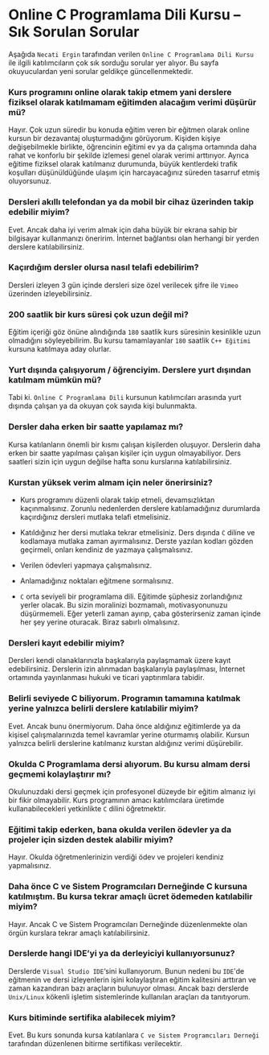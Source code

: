 # Online C Programlama Dili Kursu – Sık Sorulan Sorular

Aşağıda `Necati Ergin` tarafından verilen `Online C Programlama Dili Kursu` ile ilgili katılımcıların çok sık sorduğu sorular yer alıyor. Bu sayfa okuyuculardan yeni sorular geldikçe güncellenmektedir.

### Kurs programını online olarak takip etmem yani derslere fiziksel olarak katılmamam eğitimden alacağım verimi düşürür mü?
Hayır. Çok uzun süredir bu konuda eğitim veren bir eğitmen olarak online kursun bir dezavantaj oluşturmadığını görüyorum. Kişiden kişiye değişebilmekle birlikte, öğrencinin eğitimi ev ya da çalışma ortamında daha rahat ve konforlu bir şekilde izlemesi genel olarak verimi arttırıyor. Ayrıca eğitime fiziksel olarak katılmanız durumunda, büyük kentlerdeki trafik koşulları düşünüldüğünde ulaşım için harcayacağınız süreden tasarruf etmiş oluyorsunuz.

### Dersleri akıllı telefondan ya da mobil bir cihaz üzerinden takip edebilir miyim?
Evet. Ancak daha iyi verim almak için daha büyük bir ekrana sahip bir bilgisayar kullanmanızı öneririm. İnternet bağlantısı olan herhangi bir yerden derslere katılabilirsiniz.

### Kaçırdığım dersler olursa nasıl telafi edebilirim?
Dersleri izleyen 3 gün içinde dersleri size özel verilecek şifre ile `Vimeo` üzerinden izleyebilirsiniz.

### 200 saatlik bir kurs süresi çok uzun değil mi?
Eğitim içeriği göz önüne alındığında `180` saatlik kurs süresinin kesinlikle uzun olmadığını söyleyebilirim. Bu kursu tamamlayanlar `180` saatlik `C++ Eğitimi` kursuna katılmaya aday olurlar.

### Yurt dışında çalışıyorum / öğrenciyim. Derslere yurt dışından katılmam mümkün mü?
Tabi ki. `Online C Programlama Dili` kursunun katılımcıları arasında yurt dışında çalışan ya da okuyan çok sayıda kişi bulunmakta.

### Dersler daha erken bir saatte yapılamaz mı?
Kursa katılanların önemli bir kısmı çalışan kişilerden oluşuyor. Derslerin daha erken bir saatte yapılması çalışan kişiler için uygun olmayabiliyor. Ders saatleri sizin için uygun değilse hafta sonu kurslarına katılabilirsiniz.

### Kurstan yüksek verim almam için neler önerirsiniz?
+ Kurs programını düzenli olarak takip etmeli, devamsızlıktan kaçınmalısınız. Zorunlu nedenlerden derslere katılamadığınız durumlarda kaçırdığınız dersleri mutlaka telafi etmelisiniz.

+ Katıldığınız her dersi mutlaka tekrar etmelisiniz. Ders dışında `C` diline ve kodlamaya mutlaka zaman ayırmalısınız. Derste yazılan kodları gözden geçirmeli, onları kendiniz de yazmaya çalışmalısınız.

+ Verilen ödevleri yapmaya çalışmalısınız.

+ Anlamadığınız noktaları eğitmene sormalısınız.

+ `C` orta seviyeli bir programlama dili. Eğitimde şüphesiz zorlandığınız yerler olacak. Bu sizin moralinizi bozmamalı, motivasyonunuzu düşürmemeli. Eğer yeterli zaman ayırıp, çaba gösterirseniz zaman içinde her şey yerine oturacak. Biraz sabırlı olmalısınız.

### Dersleri kayıt edebilir miyim?
Dersleri kendi olanaklarınızla başkalarıyla paylaşmamak üzere kayıt edebilirsiniz. Derslerin izin alınmadan başkalarıyla paylaşılması, İnternet ortamında yayınlanması hukuki ve ticari yaptırımlara tabidir.

### Belirli seviyede C biliyorum. Programın tamamına katılmak yerine yalnızca belirli derslere katılabilir miyim?
Evet. Ancak bunu önermiyorum. Daha önce aldığınız eğitimlerde ya da kişisel çalışmalarınızda temel kavramlar yerine oturmamış olabilir. Kursun yalnızca belirli derslerine katılmanız kurstan aldığınız verimi düşürebilir.

### Okulda C Programlama dersi alıyorum. Bu kursu almam dersi geçmemi kolaylaştırır mı?
Okulunuzdaki dersi geçmek için profesyonel düzeyde bir eğitim almanız iyi bir fikir olmayabilir. Kurs programının amacı katılımcılara üretimde kullanabilecekleri yetkinlikte `C` dilini öğretmektir.

### Eğitimi takip ederken, bana okulda verilen ödevler ya da projeler için sizden destek alabilir miyim?
Hayır. Okulda öğretmenlerinizin verdiği ödev ve projeleri kendiniz yapmalısınız.

### Daha önce C ve Sistem Programcıları Derneğinde C kursuna katılmıştım. Bu kursa tekrar amaçlı ücret ödemeden katılabilir miyim?
Hayır. Ancak C ve Sistem Programcıları Derneğinde düzenlenmekte olan örgün kurslara tekrar amaçlı katılabilirsiniz.

### Derslerde hangi IDE’yi ya da derleyiciyi kullanıyorsunuz?
Derslerde `Visual Studio IDE`‘sini kullanıyorum. Bunun nedeni bu `IDE`'de eğitmenin ve dersi izleyenlerin işini kolaylaştıran eğitim kalitesini arttıran ve zaman kazandıran bazı araçların bulunuyor olması. Ancak bazı derslerde `Unix/Linux` kökenli işletim sistemlerinde kullanılan araçları da tanıtıyorum.

### Kurs bitiminde sertifika alabilecek miyim?
Evet. Bu kurs sonunda kursa katılanlara `C ve Sistem Programcıları Derneği` tarafından düzenlenen bitirme sertifikası verilecektir.
